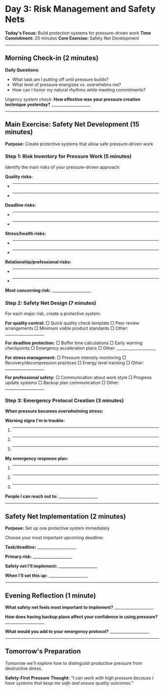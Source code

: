 # Day 3: Risk Management and Safety Nets

**Today's Focus:** Build protection systems for pressure-driven work
**Time Commitment:** 20 minutes
**Core Exercise:** Safety Net Development

---

## Morning Check-in (2 minutes)

**Daily Questions:**
- What task am I putting off until pressure builds?
- What level of pressure energizes vs. overwhelms me?
- How can I honor my natural rhythms while meeting commitments?

*Urgency system check:*
**How effective was your pressure creation technique yesterday?** ____________________

---

## Main Exercise: Safety Net Development (15 minutes)

**Purpose:** Create protective systems that allow safe pressure-driven work

### Step 1: Risk Inventory for Pressure Work (5 minutes)

Identify the main risks of your pressure-driven approach:

**Quality risks:**
- ____________________
- ____________________

**Deadline risks:**
- ____________________
- ____________________

**Stress/health risks:**
- ____________________
- ____________________

**Relationship/professional risks:**
- ____________________
- ____________________

**Most concerning risk:** ____________________

### Step 2: Safety Net Design (7 minutes)

For each major risk, create a protective system:

**For quality control:**
□ Quick quality check template
□ Peer review arrangements
□ Minimum viable product standards
□ Other: ____________________

**For deadline protection:**
□ Buffer time calculations
□ Early warning checkpoints
□ Emergency acceleration plans
□ Other: ____________________

**For stress management:**
□ Pressure intensity monitoring
□ Recovery/decompression practices
□ Energy level tracking
□ Other: ____________________

**For professional safety:**
□ Communication about work style
□ Progress update systems
□ Backup plan communication
□ Other: ____________________

### Step 3: Emergency Protocol Creation (3 minutes)

**When pressure becomes overwhelming stress:**

**Warning signs I'm in trouble:**
1. ____________________
2. ____________________
3. ____________________

**My emergency response plan:**
1. ____________________
2. ____________________
3. ____________________

**People I can reach out to:** ____________________

---

## Safety Net Implementation (2 minutes)

**Purpose:** Set up one protective system immediately

Choose your most important upcoming deadline:

**Task/deadline:** ____________________

**Primary risk:** ____________________

**Safety net I'll implement:** ____________________

**When I'll set this up:** ____________________

---

## Evening Reflection (1 minute)

**What safety net feels most important to implement?** ____________________

**How does having backup plans affect your confidence in using pressure?** ____________________

**What would you add to your emergency protocol?** ____________________

---

## Tomorrow's Preparation
Tomorrow we'll explore how to distinguish productive pressure from destructive stress.

**Safety-First Pressure Thought:**
*"I can work with high pressure because I have systems that keep me safe and ensure quality outcomes."*